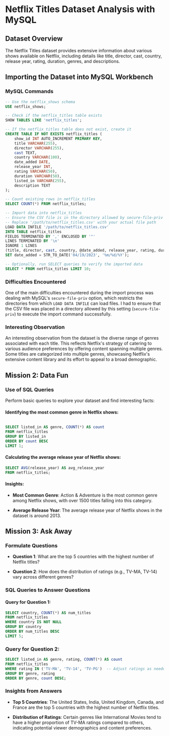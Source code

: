 # Netflix Titles Dataset Analysis with MySQL

## Dataset Overview

The Netflix Titles dataset provides extensive information about various shows available on Netflix, including details like title, director, cast, country, release year, rating, duration, genres, and descriptions.

## Importing the Dataset into MySQL Workbench

### MySQL Commands

```sql
-- Use the netflix_shows schema
USE netflix_shows;

-- Check if the netflix_titles table exists
SHOW TABLES LIKE 'netflix_titles';

-- If the netflix_titles table does not exist, create it
CREATE TABLE IF NOT EXISTS netflix_titles (
    show_id INT AUTO_INCREMENT PRIMARY KEY,
    title VARCHAR(255),
    director VARCHAR(255),
    cast TEXT,
    country VARCHAR(100),
    date_added DATE,
    release_year INT,
    rating VARCHAR(50),
    duration VARCHAR(50),
    listed_in VARCHAR(255),
    description TEXT
);

-- Count existing rows in netflix_titles
SELECT COUNT(*) FROM netflix_titles;

-- Import data into netflix_titles
-- Ensure the CSV file is in the directory allowed by secure-file-priv
-- Replace '/path/to/netflix_titles.csv' with your actual file path
LOAD DATA INFILE '/path/to/netflix_titles.csv'
INTO TABLE netflix_titles
FIELDS TERMINATED BY ',' ENCLOSED BY '"'
LINES TERMINATED BY '\n'
IGNORE 1 LINES
(title, director, cast, country, @date_added, release_year, rating, duration, listed_in, description)
SET date_added = STR_TO_DATE('04/19/2023', '%m/%d/%Y');

-- Optionally, run SELECT queries to verify the imported data
SELECT * FROM netflix_titles LIMIT 10;

```

### Difficulties Encountered

One of the main difficulties encountered during the import process was dealing with MySQL's `secure-file-priv` option, which restricts the directories from which `LOAD DATA INFILE` can load files. I had to ensure that the CSV file was placed in a directory allowed by this setting (`secure-file-priv`) to execute the import command successfully.

### Interesting Observation

An interesting observation from the dataset is the diverse range of genres associated with each title. This reflects Netflix's strategy of catering to various audience preferences by offering content spanning multiple genres. Some titles are categorized into multiple genres, showcasing Netflix's extensive content library and its effort to appeal to a broad demographic.

## Mission 2: Data Fun

### Use of SQL Queries

Perform basic queries to explore your dataset and find interesting facts:

#### Identifying the most common genre in Netflix shows:

```sql

SELECT listed_in AS genre, COUNT(*) AS count
FROM netflix_titles
GROUP BY listed_in
ORDER BY count DESC
LIMIT 1;

```

#### Calculating the average release year of Netflix shows:

```sql
SELECT AVG(release_year) AS avg_release_year
FROM netflix_titles;

```

#### Insights:

- **Most Common Genre**: Action & Adventure is the most common genre among Netflix shows, with over 1500 titles falling into this category.

- **Average Release Year**: The average release year of Netflix shows in the dataset is around 2013.

## Mission 3: Ask Away

### Formulate Questions

- **Question 1**: What are the top 5 countries with the highest number of Netflix titles?
  
- **Question 2**: How does the distribution of ratings (e.g., TV-MA, TV-14) vary across different genres?

### SQL Queries to Answer Questions

#### Query for Question 1:

```sql
SELECT country, COUNT(*) AS num_titles
FROM netflix_titles
WHERE country IS NOT NULL
GROUP BY country
ORDER BY num_titles DESC
LIMIT 5;

```

### Query for Question 2:

```sql
SELECT listed_in AS genre, rating, COUNT(*) AS count
FROM netflix_titles
WHERE rating IN ('TV-MA', 'TV-14', 'TV-PG')  -- Adjust ratings as needed
GROUP BY genre, rating
ORDER BY genre, count DESC;

```

### Insights from Answers

- **Top 5 Countries**: The United States, India, United Kingdom, Canada, and France are the top 5 countries with the highest number of Netflix titles.

- **Distribution of Ratings**: Certain genres like International Movies tend to have a higher proportion of TV-MA ratings compared to others, indicating potential viewer demographics and content preferences.



